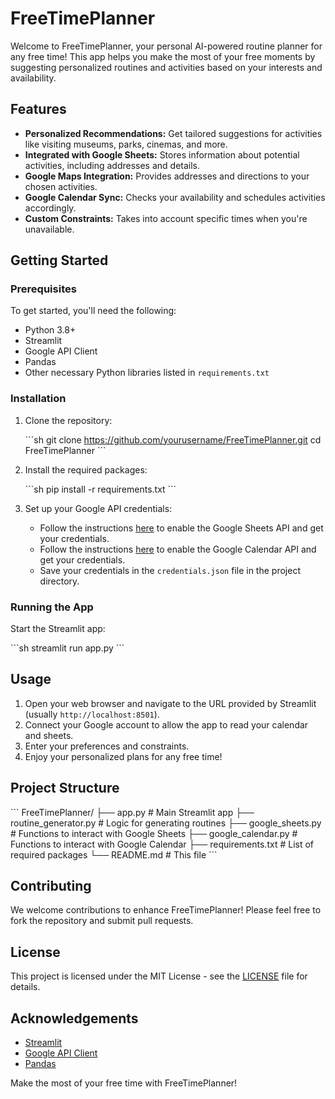# FreeTimePlanner

Welcome to FreeTimePlanner, your personal AI-powered routine planner for any free time! This app helps you make the most of your free moments by suggesting personalized routines and activities based on your interests and availability.

## Features

- **Personalized Recommendations:** Get tailored suggestions for activities like visiting museums, parks, cinemas, and more.
- **Integrated with Google Sheets:** Stores information about potential activities, including addresses and details.
- **Google Maps Integration:** Provides addresses and directions to your chosen activities.
- **Google Calendar Sync:** Checks your availability and schedules activities accordingly.
- **Custom Constraints:** Takes into account specific times when you're unavailable.

## Getting Started

### Prerequisites

To get started, you'll need the following:

- Python 3.8+
- Streamlit
- Google API Client
- Pandas
- Other necessary Python libraries listed in `requirements.txt`

### Installation

1. Clone the repository:

   \`\`\`sh
   git clone https://github.com/yourusername/FreeTimePlanner.git
   cd FreeTimePlanner
   \`\`\`

2. Install the required packages:

   \`\`\`sh
   pip install -r requirements.txt
   \`\`\`

3. Set up your Google API credentials:

   - Follow the instructions [here](https://developers.google.com/sheets/api/quickstart/python) to enable the Google Sheets API and get your credentials.
   - Follow the instructions [here](https://developers.google.com/calendar/quickstart/python) to enable the Google Calendar API and get your credentials.
   - Save your credentials in the `credentials.json` file in the project directory.

### Running the App

Start the Streamlit app:

\`\`\`sh
streamlit run app.py
\`\`\`

## Usage

1. Open your web browser and navigate to the URL provided by Streamlit (usually `http://localhost:8501`).
2. Connect your Google account to allow the app to read your calendar and sheets.
3. Enter your preferences and constraints.
4. Enjoy your personalized plans for any free time!

## Project Structure

\`\`\`
FreeTimePlanner/
├── app.py                # Main Streamlit app
├── routine_generator.py  # Logic for generating routines
├── google_sheets.py      # Functions to interact with Google Sheets
├── google_calendar.py    # Functions to interact with Google Calendar
├── requirements.txt      # List of required packages
└── README.md             # This file
\`\`\`

## Contributing

We welcome contributions to enhance FreeTimePlanner! Please feel free to fork the repository and submit pull requests.

## License

This project is licensed under the MIT License - see the [LICENSE](LICENSE) file for details.

## Acknowledgements

- [Streamlit](https://www.streamlit.io/)
- [Google API Client](https://developers.google.com/api-client-library/python)
- [Pandas](https://pandas.pydata.org/)

Make the most of your free time with FreeTimePlanner!
